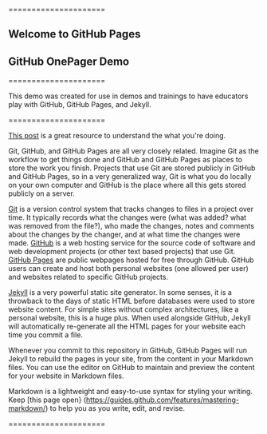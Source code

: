 
=====================

## Welcome to GitHub Pages
## GitHub OnePager Demo

=====================

This demo was created for use in demos and trainings to have educators play with GitHub, GitHub Pages, and Jekyll.

=====================

[This post](http://jmcglone.com/guides/github-pages/) is a great resource to understand the what you're doing. 

Git, GitHub, and GitHub Pages are all very closely related. Imagine Git as the workflow to get things done and GitHub and GitHub Pages as places to store the work you finish. Projects that use Git are stored publicly in GitHub and GitHub Pages, so in a very generalized way, Git is what you do locally on your own computer and GitHub is the place where all this gets stored publicly on a server.

[Git](https://git-scm.com/) is a version control system that tracks changes to files in a project over time. It typically records what the changes were (what was added? what was removed from the file?), who made the changes, notes and comments about the changes by the changer, and at what time the changes were made. [GitHub](https://github.com/) is a web hosting service for the source code of software and web development projects (or other text based projects) that use Git. [GitHub Pages](https://pages.github.com/) are public webpages hosted for free through GitHub. GitHub users can create and host both personal websites (one allowed per user) and websites related to specific GitHub projects.

[Jekyll](https://jekyllrb.com/) is a very powerful static site generator. In some senses, it is a throwback to the days of static HTML before databases were used to store website content. For simple sites without complex architectures, like a personal website, this is a huge plus. When used alongside GitHub, Jekyll will automatically re-generate all the HTML pages for your website each time you commit a file.

Whenever you commit to this repository in GitHub, GitHub Pages will run Jekyll to rebuild the pages in your site, from the content in your Markdown files. You can use the editor on GitHub to maintain and preview the content for your website in Markdown files.

Markdown is a lightweight and easy-to-use syntax for styling your writing. Keep [this page open} (https://guides.github.com/features/mastering-markdown/) to help you as you write, edit, and revise.

=====================

